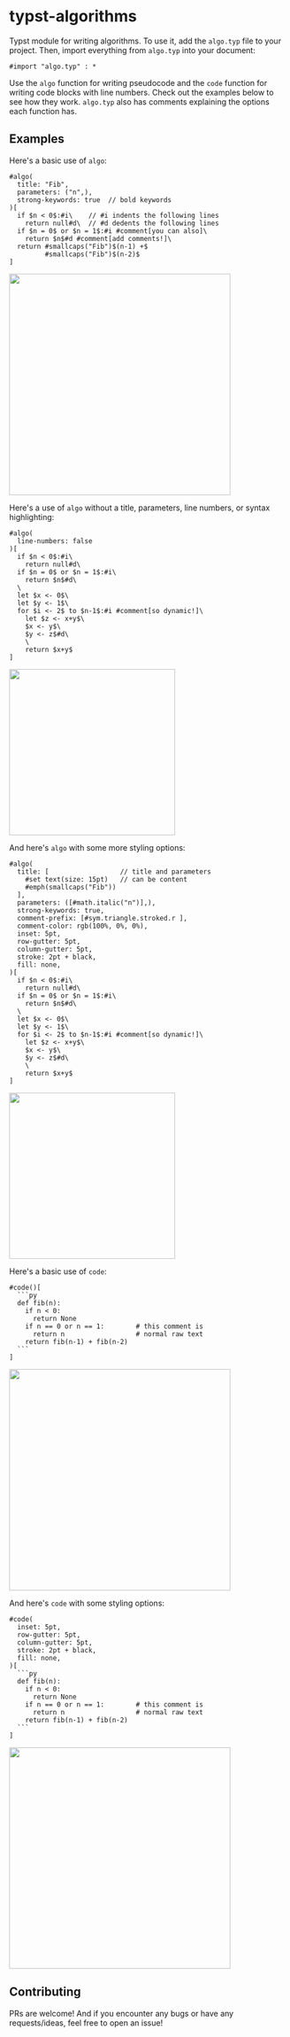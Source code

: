 # typst-algorithms

Typst module for writing algorithms. To use it, add the `algo.typ` file to your project. Then, import everything from `algo.typ` into your document:

```typst
#import "algo.typ" : *
```

Use the `algo` function for writing pseudocode and the `code` function for writing code blocks with line numbers. Check out the examples below to see how they work. `algo.typ` also has comments explaining the options each function has.

## Examples

Here's a basic use of `algo`:

```typst
#algo(
  title: "Fib",
  parameters: ("n",),
  strong-keywords: true  // bold keywords
)[
  if $n < 0$:#i\    // #i indents the following lines
    return null#d\  // #d dedents the following lines
  if $n = 0$ or $n = 1$:#i #comment[you can also]\
    return $n$#d #comment[add comments!]\
  return #smallcaps("Fib")$(n-1) +$
         #smallcaps("Fib")$(n-2)$
]
```

<img src="https://user-images.githubusercontent.com/40146328/235323240-e59ed7e2-ebb6-4b80-8742-eb171dd3721e.png" width="400px" />

<br />

Here's a use of `algo` without a title, parameters, line numbers, or syntax highlighting:

```typst
#algo(
  line-numbers: false
)[
  if $n < 0$:#i\
    return null#d\
  if $n = 0$ or $n = 1$:#i\
    return $n$#d\
  \
  let $x <- 0$\
  let $y <- 1$\
  for $i <- 2$ to $n-1$:#i #comment[so dynamic!]\
    let $z <- x+y$\
    $x <- y$\
    $y <- z$#d\
    \
    return $x+y$  
]
```

<img src="https://user-images.githubusercontent.com/40146328/235323261-d6e7a42c-ffb7-4c3a-bd2a-4c8fc2df5f36.png" width="300px" />

<br />

And here's `algo` with some more styling options:

```typst
#algo(
  title: [                  // title and parameters
    #set text(size: 15pt)   // can be content
    #emph(smallcaps("Fib"))
  ],
  parameters: ([#math.italic("n")],),
  strong-keywords: true,
  comment-prefix: [#sym.triangle.stroked.r ],
  comment-color: rgb(100%, 0%, 0%),
  inset: 5pt,
  row-gutter: 5pt,
  column-gutter: 5pt,
  stroke: 2pt + black,
  fill: none,
)[
  if $n < 0$:#i\
    return null#d\
  if $n = 0$ or $n = 1$:#i\
    return $n$#d\
  \
  let $x <- 0$\
  let $y <- 1$\
  for $i <- 2$ to $n-1$:#i #comment[so dynamic!]\
    let $z <- x+y$\
    $x <- y$\
    $y <- z$#d\
    \
    return $x+y$  
]
```

<img src="https://user-images.githubusercontent.com/40146328/235323500-00ee9771-53d0-4d9e-811b-f1729832155e.png" width="300px" />

<br />

Here's a basic use of `code`:

````typst
#code()[
  ```py
  def fib(n):
    if n < 0:
      return None
    if n == 0 or n == 1:        # this comment is
      return n                  # normal raw text
    return fib(n-1) + fib(n-2)
  ```
]
````

<img src="https://user-images.githubusercontent.com/40146328/235324088-a3596e0b-af90-4da3-b326-2de11158baac.png" width="400px"/>

<br />

And here's `code` with some styling options:

````typst
#code(
  inset: 5pt,
  row-gutter: 5pt,
  column-gutter: 5pt,
  stroke: 2pt + black,
  fill: none,
)[
  ```py
  def fib(n):
    if n < 0:
      return None
    if n == 0 or n == 1:        # this comment is
      return n                  # normal raw text
    return fib(n-1) + fib(n-2)
  ```
]
````

<img src="https://user-images.githubusercontent.com/40146328/235324247-08438d8b-822a-4795-a78b-a56b95a1c0c0.png" width="400px"/>

## Contributing

PRs are welcome! And if you encounter any bugs or have any requests/ideas, feel free to open an issue!
